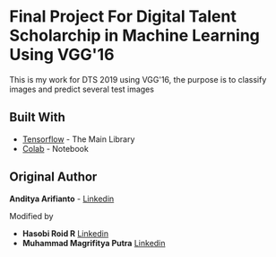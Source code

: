 # Final Project For Digital Talent Scholarchip in Machine Learning Using VGG'16

This is my work for DTS 2019 using VGG'16, the purpose is to classify images and predict several test images


## Built With

* [Tensorflow](https://www.tensorflow.org/) - The Main Library
* [Colab](https://colab.research.google.com/notebooks/welcome.ipynb#recent=true) - Notebook

## Original Author
**Anditya Arifianto** - [Linkedin](https://www.linkedin.com/in/andityaarifianto/)

Modified by 
* **Hasobi Roid R** [Linkedin](https://linkedin.com/in/hasobi)
* **Muhammad Magrifitya Putra** [Linkedin](https://www.linkedin.com/in/muhammad-magrifitya-putra-651580175/)
